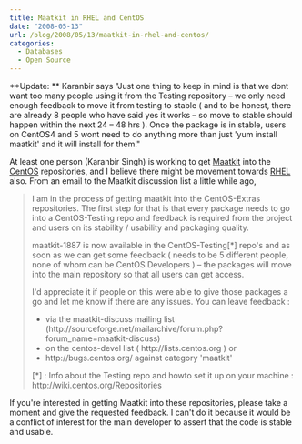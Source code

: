 ```yaml
---
title: Maatkit in RHEL and CentOS
date: "2008-05-13"
url: /blog/2008/05/13/maatkit-in-rhel-and-centos/
categories:
  - Databases
  - Open Source
---
```

**Update: ** Karanbir says "Just one thing to keep in mind is that we dont want too many people using it from the Testing repository &#8211; we only need enough feedback to move it from testing to stable ( and to be honest, there are already 8 people who have said yes it works &#8211; so move to stable should happen within the next 24 &#8211; 48 hrs ). Once the package is in stable, users on CentOS4 and 5 wont need to do anything more than just 'yum install maatkit' and it will install for them."

At least one person (Karanbir Singh) is working to get [Maatkit][1] into the [CentOS][2] repositories, and I believe there might be movement towards [RHEL][3] also. From an email to the Maatkit discussion list a little while ago,

<blockquote cite="http://sourceforge.net/mailarchive/message.php?msg_name=4821C7FC.5070801%40karan.org">
  <p>
    I am in the process of getting maatkit into the CentOS-Extras repositories. The first step for that is that every package needs to go into a CentOS-Testing repo and feedback is required from the project and users on its stability / usability and packaging quality.
  </p>
  
  <p>
    maatkit-1887 is now available in the CentOS-Testing[*] repo's and as soon as we can get some feedback ( needs to be 5 different people, none of whom can be CentOS Developers ) &#8211; the packages will move into the main repository so that all users can get access.
  </p>
  
  <p>
    I'd appreciate it if people on this were able to give those packages a go and let me know if there are any issues. You can leave feedback :
  </p>
  
  <ul>
    <li>
      via the maatkit-discuss mailing list (http://sourceforge.net/mailarchive/forum.php?forum_name=maatkit-discuss)
    </li>
    <li>
      on the centos-devel list ( http://lists.centos.org ) or
    </li>
    <li>
      http://bugs.centos.org/ against category 'maatkit'
    </li>
  </ul>
  
  <p>
    [*] : Info about the Testing repo and howto set it up on your machine : http://wiki.centos.org/Repositories
  </p>
</blockquote>

If you're interested in getting Maatkit into these repositories, please take a moment and give the requested feedback. I can't do it because it would be a conflict of interest for the main developer to assert that the code is stable and usable.

 [1]: http://www.maatkit.org/
 [2]: http://www.centos.org/
 [3]: http://www.redhat.com/rhel/
